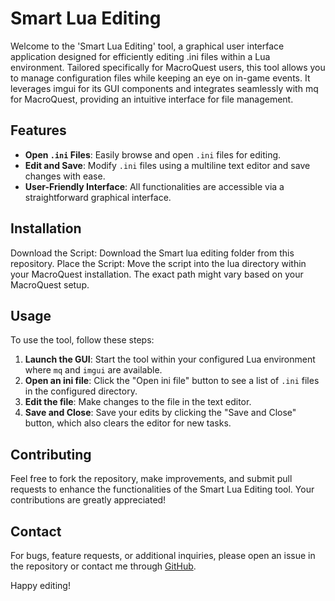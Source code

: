 # Smart Lua Editing

Welcome to the 'Smart Lua Editing' tool, a graphical user interface application designed for efficiently editing .ini files within a Lua environment. Tailored specifically for MacroQuest users, this tool allows you to manage configuration files while keeping an eye on in-game events. It leverages imgui for its GUI components and integrates seamlessly with mq for MacroQuest, providing an intuitive interface for file management.

## Features

- **Open `.ini` Files**: Easily browse and open `.ini` files for editing.
- **Edit and Save**: Modify `.ini` files using a multiline text editor and save changes with ease.
- **User-Friendly Interface**: All functionalities are accessible via a straightforward graphical interface.

## Installation
Download the Script: Download the Smart lua editing folder from this repository.
Place the Script: Move the script into the lua directory within your MacroQuest installation. The exact path might vary based on your MacroQuest setup.

## Usage

To use the tool, follow these steps:
1. **Launch the GUI**: Start the tool within your configured Lua environment where `mq` and `imgui` are available.
2. **Open an ini file**: Click the "Open ini file" button to see a list of `.ini` files in the configured directory.
3. **Edit the file**: Make changes to the file in the text editor.
4. **Save and Close**: Save your edits by clicking the "Save and Close" button, which also clears the editor for new tasks.

## Contributing

Feel free to fork the repository, make improvements, and submit pull requests to enhance the functionalities of the Smart Lua Editing tool. Your contributions are greatly appreciated!

## Contact

For bugs, feature requests, or additional inquiries, please open an issue in the repository or contact me through [GitHub](https://github.com/spik3n).

Happy editing!
